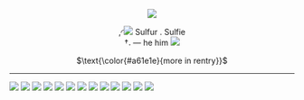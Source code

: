 <p align="center">

<img src="https://files.catbox.moe/09vvon.png"/>

</p>

<p align="center">
,◜<img src="https://files.catbox.moe/tin9pf.gif"/> Sulfur . Sulfie
</br>
†𝅄 — he him <img src="https://files.catbox.moe/miodgz.gif"/>
</p>
<div align="center">

$\text{\color{#a61e1e}{more in rentry}}$
</div>

***

<img src="https://files.catbox.moe/uxqj9u.gif"/> <img src="https://files.catbox.moe/oggta6.webp"/> <img src="https://files.catbox.moe/b92lgt.webp"/> <img src="https://files.catbox.moe/etva0s.webp"/> <img src="https://files.catbox.moe/wd5npt.webp"/> <img src="https://files.catbox.moe/u8odwl.jpg"> <img src="https://files.catbox.moe/nk6nu1.webp"/> <img src="https://files.catbox.moe/vcvzp2.webp"/> <img src="https://files.catbox.moe/o2lbq7.webp"/> <img src="https://files.catbox.moe/pzzc6n.webp"/> <img src="https://files.catbox.moe/dychco.webp"/> <img src="https://files.catbox.moe/b8xfsu.webp"/> <img src="https://files.catbox.moe/94lx1x.webp"/>
